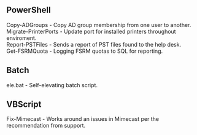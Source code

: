 ## PowerShell
Copy-ADGroups - Copy AD group membership from one user to another.  
Migrate-PrinterPorts - Update port for installed printers throughout enviroment.  
Report-PSTFiles - Sends a report of PST files found to the help desk.  
Get-FSRMQuota - Logging FSRM quotas to SQL for reporting.

## Batch
ele.bat - Self-elevating batch script.

## VBScript
Fix-Mimecast - Works around an issues in Mimecast per the recommendation from support.
